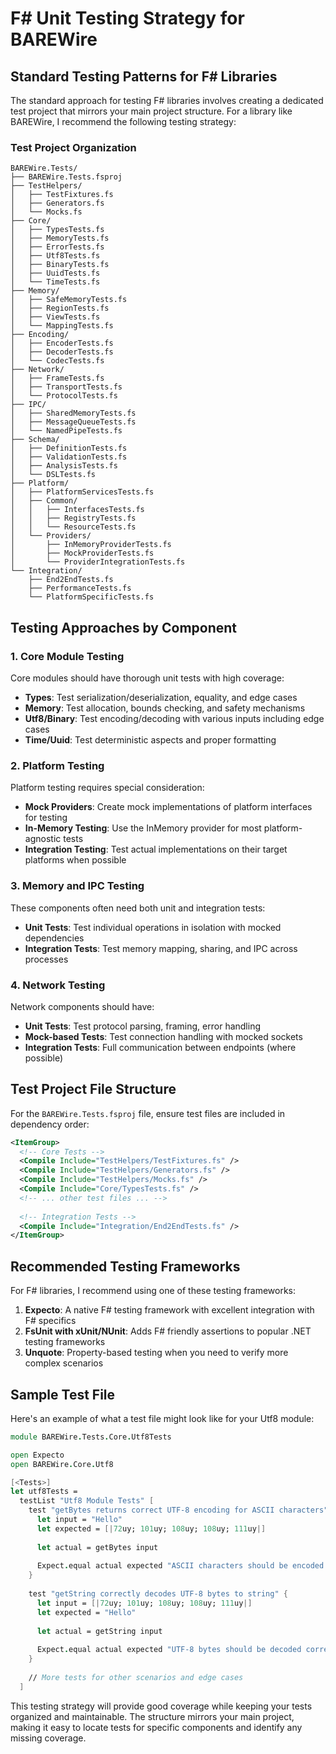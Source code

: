 # F# Unit Testing Strategy for BAREWire

## Standard Testing Patterns for F# Libraries

The standard approach for testing F# libraries involves creating a dedicated test project that mirrors your main project structure. For a library like BAREWire, I recommend the following testing strategy:

### Test Project Organization

```
BAREWire.Tests/
├── BAREWire.Tests.fsproj
├── TestHelpers/
│   ├── TestFixtures.fs
│   ├── Generators.fs
│   └── Mocks.fs
├── Core/
│   ├── TypesTests.fs
│   ├── MemoryTests.fs
│   ├── ErrorTests.fs
│   ├── Utf8Tests.fs
│   ├── BinaryTests.fs
│   ├── UuidTests.fs
│   └── TimeTests.fs
├── Memory/
│   ├── SafeMemoryTests.fs
│   ├── RegionTests.fs
│   ├── ViewTests.fs
│   └── MappingTests.fs
├── Encoding/
│   ├── EncoderTests.fs
│   ├── DecoderTests.fs
│   └── CodecTests.fs
├── Network/
│   ├── FrameTests.fs
│   ├── TransportTests.fs
│   └── ProtocolTests.fs
├── IPC/
│   ├── SharedMemoryTests.fs
│   ├── MessageQueueTests.fs
│   └── NamedPipeTests.fs
├── Schema/
│   ├── DefinitionTests.fs
│   ├── ValidationTests.fs
│   ├── AnalysisTests.fs
│   └── DSLTests.fs
├── Platform/
│   ├── PlatformServicesTests.fs
│   ├── Common/
│   │   ├── InterfacesTests.fs
│   │   ├── RegistryTests.fs
│   │   └── ResourceTests.fs
│   └── Providers/
│       ├── InMemoryProviderTests.fs
│       ├── MockProviderTests.fs
│       └── ProviderIntegrationTests.fs
└── Integration/
    ├── End2EndTests.fs
    ├── PerformanceTests.fs
    └── PlatformSpecificTests.fs
```

## Testing Approaches by Component

### 1. Core Module Testing

Core modules should have thorough unit tests with high coverage:

- **Types**: Test serialization/deserialization, equality, and edge cases
- **Memory**: Test allocation, bounds checking, and safety mechanisms
- **Utf8/Binary**: Test encoding/decoding with various inputs including edge cases
- **Time/Uuid**: Test deterministic aspects and proper formatting

### 2. Platform Testing

Platform testing requires special consideration:

- **Mock Providers**: Create mock implementations of platform interfaces for testing
- **In-Memory Testing**: Use the InMemory provider for most platform-agnostic tests
- **Integration Testing**: Test actual implementations on their target platforms when possible

### 3. Memory and IPC Testing

These components often need both unit and integration tests:

- **Unit Tests**: Test individual operations in isolation with mocked dependencies
- **Integration Tests**: Test memory mapping, sharing, and IPC across processes

### 4. Network Testing

Network components should have:

- **Unit Tests**: Test protocol parsing, framing, error handling
- **Mock-based Tests**: Test connection handling with mocked sockets
- **Integration Tests**: Full communication between endpoints (where possible)

## Test Project File Structure

For the `BAREWire.Tests.fsproj` file, ensure test files are included in dependency order:

```xml
<ItemGroup>
  <!-- Core Tests -->
  <Compile Include="TestHelpers/TestFixtures.fs" />
  <Compile Include="TestHelpers/Generators.fs" />
  <Compile Include="TestHelpers/Mocks.fs" />
  <Compile Include="Core/TypesTests.fs" />
  <!-- ... other test files ... -->
  
  <!-- Integration Tests -->
  <Compile Include="Integration/End2EndTests.fs" />
</ItemGroup>
```

## Recommended Testing Frameworks

For F# libraries, I recommend using one of these testing frameworks:

1. **Expecto**: A native F# testing framework with excellent integration with F# specifics
2. **FsUnit with xUnit/NUnit**: Adds F# friendly assertions to popular .NET testing frameworks
3. **Unquote**: Property-based testing when you need to verify more complex scenarios

## Sample Test File

Here's an example of what a test file might look like for your Utf8 module:

```fsharp
module BAREWire.Tests.Core.Utf8Tests

open Expecto
open BAREWire.Core.Utf8

[<Tests>]
let utf8Tests =
  testList "Utf8 Module Tests" [
    test "getBytes returns correct UTF-8 encoding for ASCII characters" {
      let input = "Hello"
      let expected = [|72uy; 101uy; 108uy; 108uy; 111uy|]
      
      let actual = getBytes input
      
      Expect.equal actual expected "ASCII characters should be encoded correctly"
    }
    
    test "getString correctly decodes UTF-8 bytes to string" {
      let input = [|72uy; 101uy; 108uy; 108uy; 111uy|]
      let expected = "Hello"
      
      let actual = getString input
      
      Expect.equal actual expected "UTF-8 bytes should be decoded correctly"
    }
    
    // More tests for other scenarios and edge cases
  ]
```

This testing strategy will provide good coverage while keeping your tests organized and maintainable. The structure mirrors your main project, making it easy to locate tests for specific components and identify any missing coverage.